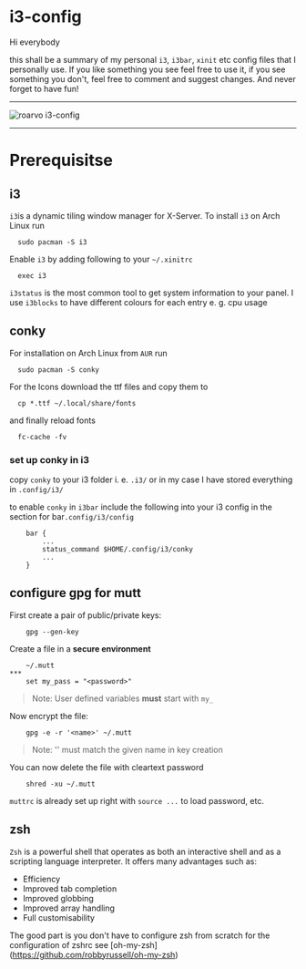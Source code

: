 # i3-config

Hi everybody

this shall be a summary of my personal `i3`, `i3bar`, `xinit` etc config files that I personally use.
If you like something you see feel free to use it, if you see something you don't, feel free to comment
and suggest changes. And never forget to have fun!

***
![roarvo i3-config](https://raw.github.com/roarvo/i3-config/master/Screenshot.png "roarvo i3-config")
***

# Prerequisitse

## i3

`i3`is a dynamic tiling window manager for X-Server. To install `i3` on Arch Linux run
```shell
  sudo pacman -S i3
```
Enable `i3` by adding following to your `~/.xinitrc`
```shell
  exec i3
```

`i3status` is the most common tool to get system information to your panel. I use `i3blocks` to have different colours for each entry e. g. cpu usage

## conky

For installation on Arch Linux from `AUR` run
```shell
  sudo pacman -S conky
```
For the Icons download the ttf files and copy them to
```shell
  cp *.ttf ~/.local/share/fonts
```
and finally reload fonts
```shell
  fc-cache -fv
```

### set up conky in i3

copy `conky` to your i3 folder i. e. `.i3/` or in my case I have stored everything in `.config/i3/`

to enable `conky` in `i3bar` include the following into your i3 config in the section for bar`.config/i3/config`
```shell
	bar {
		...
		status_command $HOME/.config/i3/conky
		...
	}
```

## configure gpg for mutt
First create a pair of public/private keys:
```shell
	gpg --gen-key
```
Create a file in a **secure environment**
```
	~/.mutt
***
	set my_pass = "<password>"
```
> Note: User defined variables **must** start with `my_`

Now encrypt the file:
```shell
	gpg -e -r '<name>' ~/.mutt
```
> Note: '<name>' must match the given name in key creation

You can now delete the file with cleartext password
```shell
	shred -xu ~/.mutt
```
`muttrc` is already set up right with `source ...` to load password, etc.

## zsh

`Zsh` is a powerful shell that operates as both an interactive shell and as a scripting language interpreter. It offers many advantages such as:

- Efficiency
- Improved tab completion
- Improved globbing
- Improved array handling
- Full customisability

The good part is you don't have to configure zsh from scratch for the configuration of zshrc see [oh-my-zsh] (https://github.com/robbyrussell/oh-my-zsh)
